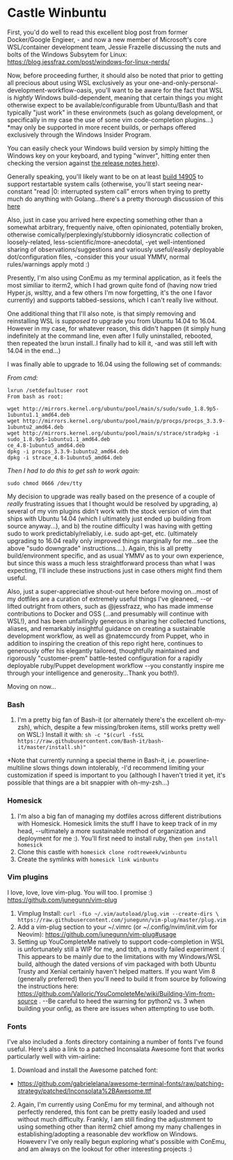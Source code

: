 # Castle Winbuntu

First, you'd do well to read this excellent blog post from former Docker/Google Engieer, - and now a new member of Microsoft's core WSL/container development team, Jessie Frazelle discussing the nuts and bolts of the Windows Subsytem for Linux: https://blog.jessfraz.com/post/windows-for-linux-nerds/  

Now, before proceeding further, it should also be noted that prior to getting all precious about using WSL exclusively as your one-and-only-personal-development-workflow-oasis, you'll want to be aware for the fact that WSL is *hightly* Windows build-dependent, meaning that certain things you might otherwise expect to be available/configurable from Ubuntu/Bash and that typically "just work" in these environmets (such as golang development, or specifically in my case the use of some vim code-completion plugins...) *may only be supported in more recent builds, or perhaps offered exclusively through the Windows Insider Program.

You can easily check your Windows build version by simply hitting the Windows key on your keyboard, and typing "winver", hitting enter then checking the version against [the release notes here](https://msdn.microsoft.com/en-us/commandline/wsl/release_notes)).

Generally speaking, you'll likely want to be on at least [build 14905](https://msdn.microsoft.com/en-us/commandline/wsl/release_notes#build-14905) to support restartable system calls (otherwise, you'll start seeing near-constant "read |0: interrupted system call" errors when trying to pretty much do anything with Golang...there's a pretty thorough discussion of this [here](https://github.com/Microsoft/BashOnWindows/issues/1198)

Also, just in case you arrived here expecting something other than a somewhat arbitrary, frequently naive, often opinionated, potentially broken, otherwise comically/perplexingly/stubbornly idiosyncratic collection of loosely-related, less-scientific/more-anecdotal, -yet well-intentioned sharing of observations/suggestions and variously useful/easily deployable dot/configuration files, -consider this your usual YMMV, normal rules/warnings apply motd :)

Presently, I'm also using ConEmu as my terminal application, as it feels the most similiar to iterm2, which I had grown quite fond of (having now tried Hyper.js, wsltty, and a few others I'm now forgetting, it's the one I favor currently) and supports tabbed-sessions, which I can't really live without.

One additional thing that I'll also note, is that simply removing and reinstalling WSL is *supposed to* upgrade you from Ubuntu 14.04 to 16.04.  However in my case, for whatever reason, this didn't happen (it simply hung indefinitely at the command line, even after I fully uninstalled, rebooted, then repeated the lxrun install..I finally had to kill it, -and was still left with 14.04 in the end...) 

I was finally able to upgrade to 16.04 using the following set of commands:


*From cmd:*
```
lxrun /setdefaultuser root
From bash as root:

wget http://mirrors.kernel.org/ubuntu/pool/main/s/sudo/sudo_1.8.9p5-1ubuntu1.1_amd64.deb
wget http://mirrors.kernel.org/ubuntu/pool/main/p/procps/procps_3.3.9-1ubuntu2_amd64.deb
wget http://mirrors.kernel.org/ubuntu/pool/main/s/strace/stradpkg -i sudo_1.8.9p5-1ubuntu1.1_amd64.deb
ce_4.8-1ubuntu5_amd64.deb
dpkg -i procps_3.3.9-1ubuntu2_amd64.deb
dpkg -i strace_4.8-1ubuntu5_amd64.deb
```

*Then I had to do this to get ssh to work again:*
```
sudo chmod 0666 /dev/tty
```

My decision to upgrade was really based on the presence of a couple of *really* frustrating issues that I thought would be resolved by upgrading, a) several of my vim plugins didn't work with the stock version of vim that ships with Ubuntu 14.04 (which I ultimately just ended up building from source anyway...), and b) the routine difficulty I was having with getting sudo to work predictably/reliably, i.e. sudo apt-get, etc. (ultimately upgrading to 16.04 really only improved things marginally for me...see the above "sudo downgrade" instructions....).  Again, this is all pretty build/environment specific, and as usual YMMV as to your own experience, but since this wass a much less straightforward process than what I was expecting, I'll include these instructions just in case others might find them useful.

Also, just a super-appreciative shout-out here before moving on...most of my dotfiles are a curation of extremely useful things I've gleaneed, --or lifted outright from others, such as @jessfrazz, who has made immense contributions to Docker and OSS (...and presumably will continue with WSL!), and has been unfailingly generous in sharing her collected functions, aliases, and remarkably insightful guidance on creating a sustainable development workflow, as  well as @natemccurdy from Puppet, who in addition to inspiring the creation of this repo right here, continues to generously offer his elegantly tailored, thoughtfully maintained and rigorously "customer-prem" battle-tested configuration for a rapidly deployable ruby/Puppet development workflow  --you constantly inspire me through your intelligence and generosity...Thank you both!).


Moving on now...

### Bash

1. I'm a pretty big fan of Bash-it (or alternately there's the excellent oh-my-zsh), which, despite a few missing/broken items, still works pretty well on WSL:)  Install it with: `sh -c "$(curl -fsSL https://raw.githubusercontent.com/Bash-it/bash-it/master/install.sh)"` 

*Note that currently running a special theme in Bash-it, i.e. powerline-multiline slows things down intolerably, -I'd recommend limiting your customization if speed is important to you (although I haven't tried it yet, it's possible that things are a bit snappier with oh-my-zsh...)


### Homesick

1. I'm also a big fan of managing my dotfiles across different distributions with Homesick. Homesick limits the stuff I have to keep track of in my head, --ultimately a more sustainable method of organization and deployment for me :). You'll first need to install ruby, then `gem install homesick`
1. Clone this castle with `homesick clone rodtreweek/winbuntu`
1. Create the symlinks with `homesick link winbuntu`

### Vim plugins

I love, love, love vim-plug. You will too. I promise :)
https://github.com/junegunn/vim-plug

1. Vimplug Install: `curl -fLo ~/.vim/autoload/plug.vim --create-dirs \
    https://raw.githubusercontent.com/junegunn/vim-plug/master/plug.vim`
1. Add a vim-plug section to your ~/.vimrc (or ~/.config/nvim/init.vim for Neovim):
https://github.com/junegunn/vim-plug#usage
1. Setting up YouCompleteMe natively to support code-completion in WSL is unfortunately still a WIP for me, and tbth, a mostly failed experiment :( This appears to be mainly due to the limitations with my Windows/WSL build, although the dated versions of vim packaged with both Ubuntu Trusty and Xenial certainly haven't helped matters. If you want Vim 8 (generally preferred) then you'll need to build it from source by following the instructions here: https://github.com/Valloric/YouCompleteMe/wiki/Building-Vim-from-source . --Be careful to heed the warning for python2 vs. 3 when building your onfig, as there are issues when attempting to use both.

### Fonts

I've also included a .fonts directory containing a number of fonts I've found useful. Here's also a link to a patched Inconsalata Awesome font that works particularly well with vim-airline:

1. Download and install the Awesome patched font:
  * <https://github.com/gabrielelana/awesome-terminal-fonts/raw/patching-strategy/patched/Inconsolata%2BAwesome.ttf>
2. Again, I'm currently using ConEmu for my terminal, and although not perfectly rendered, this font can be pretty easily loaded and used without much difficulty. Frankly, I am still finding the adjustmment to using something other than iterm2 chief among my many challenges in establishing/adopting a reasonable dev workflow on Windows.  Howeverv I've only really begun exploring what's possible with ConEmu, and am always on the lookout for other interesting projects :)
